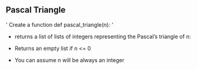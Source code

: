 ## Pascal Triangle
' Create a function def pascal_triangle(n): '
- returns a list of lists of integers representing the Pascal’s triangle of n:

- Returns an empty list if n <= 0
- You can assume n will be always an integer
